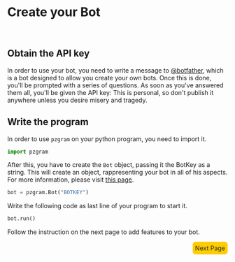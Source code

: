 # Create your Bot
<br>

## Obtain the API key
In order to use your bot, you need to write a message to [@botfather](https://t.me/botfather), which is a bot designed to allow you create your own bots.
Once this is done, you'll be prompted with a series of questions. As soon as you've answered them all, you'll be given the API key:
This is personal, so don't publish it anywhere unless you desire misery and tragedy.

## Write the program
In order to use `pzgram` on your python program, you need to import it.

```python
import pzgram
```

After this, you have to create the `Bot` object, passing it the BotKey as a string. This will create an object, rappresenting your bot in all of his aspects. For more information, please visit [this page](https://infopz.github.io/pzgram/objects).

```python
bot = pzgram.Bot("BOTKEY")
```

Write the following code as last line of your program to start it.

```python
bot.run()
```

Follow the instruction on the next page to add features to your bot.

<div style="float: right;background-color: #fc0;padding: 6px;border-radius: 7px;"><a href="https://infopz.github.io/pzgram/guide2" style="text-decoration: none;color: #252525;">Next Page</a></div>
